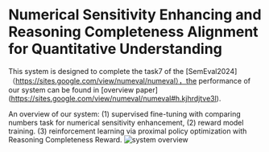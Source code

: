 # Numerical Sensitivity Enhancing and Reasoning Completeness Alignment for Quantitative Understanding
This system is designed to complete the task7 of the [SemEval2024]（https://sites.google.com/view/numeval/numeval），the performance of our system can be found in [overview paper] (https://sites.google.com/view/numeval/numeval#h.kjhrdjtve3l).

An overview of our system: (1) supervised fine-tuning with comparing numbers task for numerical sensitivity enhancement, (2) reward model training. (3) reinforcement learning via proximal policy optimization
with Reasoning Completeness Reward.
![system overview](https://github.com/Bit-numeval/NumEval/assets/160459346/6edd5f8b-29b6-4b1a-9d21-30b4fd8cd665)

